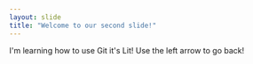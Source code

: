```yaml
---
layout: slide
title: "Welcome to our second slide!"
---
```

I'm learning how to use Git it's Lit!
Use the left arrow to go back!
